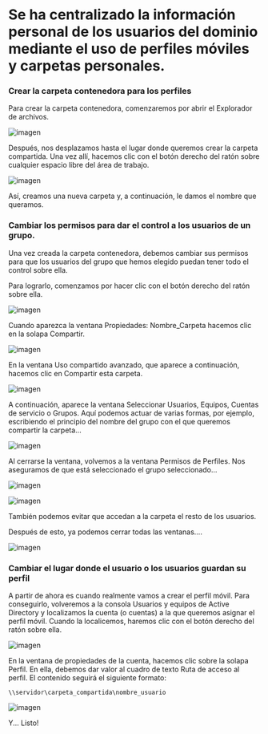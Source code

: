 # Se ha centralizado la información personal de los usuarios del dominio mediante el uso de perfiles móviles y carpetas personales.

### Crear la carpeta contenedora para los perfiles

Para crear la carpeta contenedora, comenzaremos por abrir el Explorador de archivos.

![imagen](https://github.com/smxrlxp/dominios.html/blob/master/assets/c/1.png)

Después, nos desplazamos hasta el lugar donde queremos crear la carpeta compartida. Una vez allí, hacemos clic con el botón derecho del ratón sobre cualquier espacio libre del área de trabajo.

![imagen](https://github.com/smxrlxp/dominios.html/blob/master/assets/c/2.png)

Así, creamos una nueva carpeta y, a continuación, le damos el nombre que queramos.

### Cambiar los permisos para dar el control a los usuarios de un grupo.

Una vez creada la carpeta contenedora, debemos cambiar sus permisos para que los usuarios del grupo que hemos elegido puedan tener todo el control sobre ella.

Para lograrlo, comenzamos por hacer clic con el botón derecho del ratón sobre ella.

![imagen](https://github.com/smxrlxp/dominios.html/blob/master/assets/c/3.png)

Cuando aparezca la ventana Propiedades: Nombre_Carpeta hacemos clic en la solapa Compartir.

![imagen](https://github.com/smxrlxp/dominios.html/blob/master/assets/c/4.png)

En la ventana Uso compartido avanzado, que aparece a continuación, hacemos clic en Compartir esta carpeta.

![imagen](https://github.com/smxrlxp/dominios.html/blob/master/assets/c/5.png)

A continuación, aparece la ventana Seleccionar Usuarios, Equipos, Cuentas de servicio o Grupos. Aquí podemos actuar de varias formas, por ejemplo, escribiendo el principio del nombre del grupo con el que queremos compartir la carpeta…

![imagen](https://github.com/smxrlxp/dominios.html/blob/master/assets/c/6.png)

Al cerrarse la ventana, volvemos a la ventana Permisos de Perfiles. Nos aseguramos de que está seleccionado el grupo seleccionado...

![imagen](https://github.com/smxrlxp/dominios.html/blob/master/assets/c/7.png)

![imagen](https://github.com/smxrlxp/dominios.html/blob/master/assets/c/8.png)

También podemos evitar que accedan a la carpeta el resto de los usuarios.

Después de esto, ya podemos cerrar todas las ventanas….

![imagen](https://github.com/smxrlxp/dominios.html/blob/master/assets/c/9.png)

### Cambiar el lugar donde el usuario o los usuarios guardan su perfil

A partir de ahora es cuando realmente vamos a crear el perfil móvil. Para conseguirlo, volveremos a la consola Usuarios y equipos de Active Directory y localizamos la cuenta (o cuentas) a la que queremos asignar el perfil móvil. Cuando la localicemos, haremos clic con el botón derecho del ratón sobre ella.

![imagen](https://github.com/smxrlxp/dominios.html/blob/master/assets/c/10.png)

En la ventana de propiedades de la cuenta, hacemos clic sobre la solapa Perfil. En ella, debemos dar valor al cuadro de texto Ruta de acceso al perfil. El contenido seguirá el siguiente formato:

`\\servidor\carpeta_compartida\nombre_usuario`

![imagen](https://github.com/smxrlxp/dominios.html/blob/master/assets/c/11.png)

Y... Listo!
